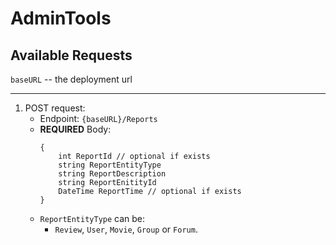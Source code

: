 # AdminTools

## Available Requests

<code>baseURL</code> -- the deployment url

---

<ol>
    <li>POST request:
    <ul>
        <li>Endpoint: <code>{baseURL}/Reports</code></li>
        <li>
        <b>REQUIRED</b> Body: </br>
<pre><code>{
    int ReportId // optional if exists
    string ReportEntityType
    string ReportDescription
    string ReportEnitityId
    DateTime ReportTime // optional if exists
}</code></pre>
        </li>
        <li><code>ReportEntityType</code> can be:
        <ul>
            <li>
            <code>Review</code>, <code>User</code>, <code>Movie</code>, <code>Group</code> or <code>Forum</code>.
            </li>
        </ul>
        </li>
    </ul>
    </li>
</ol>
